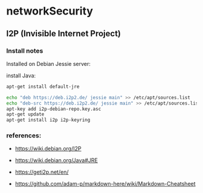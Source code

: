 # networkSecurity
## I2P (Invisible Internet Project)
### Install notes
Installed on Debian Jessie server:

install Java:
```bash
apt-get install default-jre
```

```bash
echo "deb https://deb.i2p2.de/ jessie main" >> /etc/apt/sources.list
echo "deb-src https://deb.i2p2.de/ jessie main" >> /etc/apt/sources.list
apt-key add i2p-debian-repo.key.asc
apt-get update
apt-get install i2p i2p-keyring
```

### references:
* https://wiki.debian.org/I2P
* https://wiki.debian.org/Java#JRE
* https://geti2p.net/en/

* https://github.com/adam-p/markdown-here/wiki/Markdown-Cheatsheet
